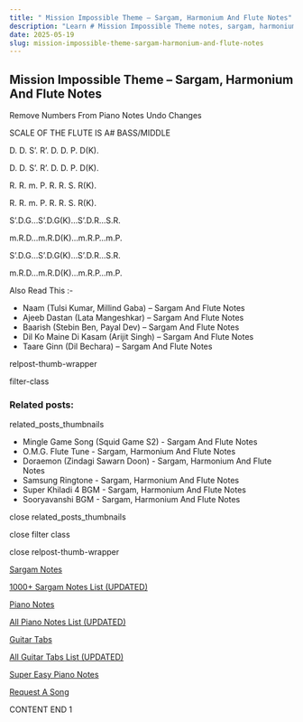 ```yaml
---
title: " Mission Impossible Theme – Sargam, Harmonium And Flute Notes"
description: "Learn # Mission Impossible Theme notes, sargam, harmonium notations and flute notes. Easy step-by-step tutorial for beginners."
date: 2025-05-19
slug: mission-impossible-theme-sargam-harmonium-and-flute-notes
---
```


## Mission Impossible Theme – Sargam, Harmonium And Flute Notes

Remove Numbers From Piano Notes
Undo Changes

SCALE OF THE FLUTE IS A# BASS/MIDDLE

D. D. S’. R’. D. D. P. D(K).

D. D. S’. R’. D. D. P. D(K).

R. R. m. P. R. R. S. R(K).

R. R. m. P. R. R. S. R(K).

S’.D.G…S’.D.G(K)…S’.D.R…S.R.

m.R.D…m.R.D(K)…m.R.P…m.P.

S’.D.G…S’.D.G(K)…S’.D.R…S.R.

m.R.D…m.R.D(K)…m.R.P…m.P.

Also Read This :-

- Naam (Tulsi Kumar, Millind Gaba) – Sargam And Flute Notes
- Ajeeb Dastan (Lata Mangeshkar) – Sargam And Flute Notes
- Baarish (Stebin Ben, Payal Dev) – Sargam And Flute Notes
- Dil Ko Maine Di Kasam (Arijit Singh) – Sargam And Flute Notes
- Taare Ginn (Dil Bechara) – Sargam And Flute Notes

relpost-thumb-wrapper

filter-class

### Related posts:

related_posts_thumbnails

- Mingle Game Song (Squid Game S2) - Sargam And Flute Notes
- O.M.G. Flute Tune - Sargam, Harmonium And Flute Notes
- Doraemon (Zindagi Sawarn Doon) - Sargam, Harmonium And Flute Notes
- Samsung Ringtone - Sargam, Harmonium And Flute Notes
- Super Khiladi 4 BGM - Sargam, Harmonium And Flute Notes
- Sooryavanshi BGM - Sargam, Harmonium And Flute Notes

close related_posts_thumbnails

close filter class

close relpost-thumb-wrapper

[Sargam Notes](/sargam-notes.html)

[1000+ Sargam Notes List (UPDATED)](/all-songs-list-sargam-notes.html)

[Piano Notes](/piano-notes.html)

[All Piano Notes List (UPDATED)](/all-songs-list-piano-notes.html)

[Guitar Tabs](/guitar-tabs.html)

[All Guitar Tabs List (UPDATED)](/all-songs-list-guitar-tabs.html)

[Super Easy Piano Notes](https://studywall.in/)

[Request A Song](/request-a-song.html)

CONTENT END 1
